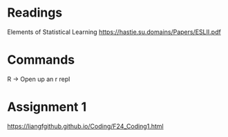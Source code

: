 # Readings
Elements of Statistical Learning
https://hastie.su.domains/Papers/ESLII.pdf


# Commands
R -> Open up an r repl

# Assignment 1
https://liangfgithub.github.io/Coding/F24_Coding1.html